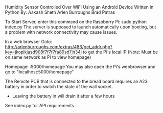 Humidity Sensor Controlled Over WiFi Using an Android Device
Written in Python
By:
   Aakash Sheth
   Arlen Burroughs
   Brad Patras


To Start Server, enter this command on the Raspberry Pi: 
sudo python index.py
The server is supposed to launch automatically upon booting, but a problem with network connectivity may cause issues.


In a web browser Goto:
   http://arlenburroughs.com/extras/486/get_addr.php?key=jkoplkjasd908f7f7f7fa89sd7jh34j
   to get the Pi's local IP (Note: Must be on same network as PI to view homepage)
   
Homepage:
   <IP from above>:5000/homepage
      You may also open the Pi's webbrowser and go to "localhost:5000/homepage"

The Remote PCB that is connected to the bread board requires an A23 battery in order to switch the state of the wall socket.
* Leaving the battery in will drain it after a few hours


See index.py for API requirements
